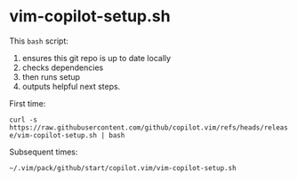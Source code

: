 # vim-copilot-setup.sh

This `bash` script:

1. ensures this git repo is up to date locally
2. checks dependencies
3. then runs setup
4. outputs helpful next steps.

First time:

`curl -s https://raw.githubusercontent.com/github/copilot.vim/refs/heads/release/vim-copilot-setup.sh | bash`

Subsequent times:

`~/.vim/pack/github/start/copilot.vim/vim-copilot-setup.sh`
